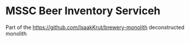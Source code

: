 # MSSC Beer Inventory Serviceh

Part of the https://github.com/IsaakKrut/brewery-monolith deconstructed monolith
